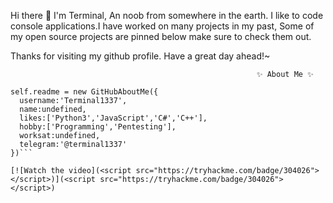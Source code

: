 Hi there 👋
I'm Terminal, An noob from somewhere in the earth. I like to code console applications.I have worked on many projects in my past, Some of my open source projects are pinned below make sure to check them out. 

Thanks for visiting my github profile. Have a great day ahead!~


                                                           ✨ About Me ✨



```
self.readme = new GitHubAboutMe({
  username:'Terminal1337',
  name:undefined,
  likes:['Python3','JavaScript','C#','C++'],
  hobby:['Programming','Pentesting'],
  worksat:undefined,
  telegram:'@terminal1337'
})```

[![Watch the video](<script src="https://tryhackme.com/badge/304026"></script>)](<script src="https://tryhackme.com/badge/304026"></script>)



